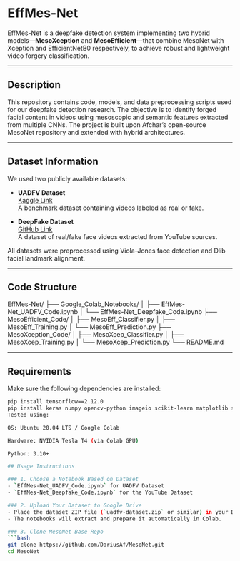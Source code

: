 # EffMes-Net

EffMes-Net is a deepfake detection system implementing two hybrid models—**MesoXception** and **MesoEfficient**—that combine MesoNet with Xception and EfficientNetB0 respectively, to achieve robust and lightweight video forgery classification.

---

## Description

This repository contains code, models, and data preprocessing scripts used for our deepfake detection research. The objective is to identify forged facial content in videos using mesoscopic and semantic features extracted from multiple CNNs. The project is built upon Afchar’s open-source MesoNet repository and extended with hybrid architectures.

---

## Dataset Information

We used two publicly available datasets:

- **UADFV Dataset**  
   [Kaggle Link](https://www.kaggle.com/datasets/adityakeshri9234/uadfv-dataset)  
  A benchmark dataset containing videos labeled as real or fake.

- **DeepFake Dataset**  
   [GitHub Link](https://github.com/kiteco/python-youtube-code/tree/master/Deepfake-detection)  
  A dataset of real/fake face videos extracted from YouTube sources.

All datasets were preprocessed using Viola-Jones face detection and Dlib facial landmark alignment.

---

## Code Structure

EffMes-Net/
├── Google_Colab_Notebooks/
│ ├── EffMes-Net_UADFV_Code.ipynb
│ └── EffMes-Net_Deepfake_Code.ipynb
├── MesoEfficient_Code/
│ ├── MesoEff_Classifier.py
│ ├── MesoEff_Training.py
│ └── MesoEff_Prediction.py
├── MesoXception_Code/
│ ├── MesoXcep_Classifier.py
│ ├── MesoXcep_Training.py
│ └── MesoXcep_Prediction.py
└── README.md

---

## Requirements

Make sure the following dependencies are installed:

```bash
pip install tensorflow==2.12.0
pip install keras numpy opencv-python imageio scikit-learn matplotlib seaborn dlib face_recognition
Tested using:

OS: Ubuntu 20.04 LTS / Google Colab

Hardware: NVIDIA Tesla T4 (via Colab GPU)

Python: 3.10+

## Usage Instructions

### 1. Choose a Notebook Based on Dataset
- `EffMes-Net_UADFV_Code.ipynb` for UADFV Dataset
- `EffMes-Net_Deepfake_Code.ipynb` for the YouTube Dataset

### 2. Upload Your Dataset to Google Drive
- Place the dataset ZIP file (`uadfv-dataset.zip` or similar) in your Drive.
- The notebooks will extract and prepare it automatically in Colab.

### 3. Clone MesoNet Base Repo
```bash
git clone https://github.com/DariusAf/MesoNet.git
cd MesoNet
